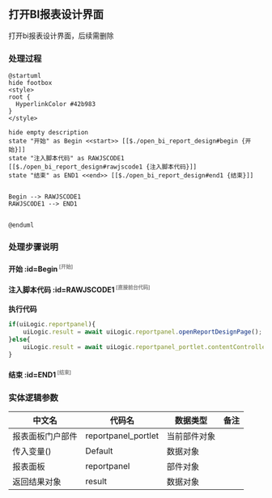 ## 打开BI报表设计界面 <!-- {docsify-ignore-all} -->

   打开bi报表设计界面，后续需删除

### 处理过程

```plantuml
@startuml
hide footbox
<style>
root {
  HyperlinkColor #42b983
}
</style>

hide empty description
state "开始" as Begin <<start>> [[$./open_bi_report_design#begin {开始}]]
state "注入脚本代码" as RAWJSCODE1  [[$./open_bi_report_design#rawjscode1 {注入脚本代码}]]
state "结束" as END1 <<end>> [[$./open_bi_report_design#end1 {结束}]]


Begin --> RAWJSCODE1
RAWJSCODE1 --> END1


@enduml
```


### 处理步骤说明

#### 开始 :id=Begin<sup class="footnote-symbol"> <font color=gray size=1>[开始]</font></sup>




#### 注入脚本代码 :id=RAWJSCODE1<sup class="footnote-symbol"> <font color=gray size=1>[直接前台代码]</font></sup>



<p class="panel-title"><b>执行代码</b></p>

```javascript
if(uiLogic.reportpanel){
    uiLogic.result = await uiLogic.reportpanel.openReportDesignPage();
}else{
    uiLogic.result = await uiLogic.reportpanel_portlet.contentController.openReportDesignPage();
}

```

#### 结束 :id=END1<sup class="footnote-symbol"> <font color=gray size=1>[结束]</font></sup>






### 实体逻辑参数

|    中文名   |    代码名    |  数据类型      |备注 |
| --------| --------| --------  | --------   |
|报表面板门户部件|reportpanel_portlet|当前部件对象||
|传入变量(<i class="fa fa-check"/></i>)|Default|数据对象||
|报表面板|reportpanel|部件对象||
|返回结果对象|result|数据对象||
